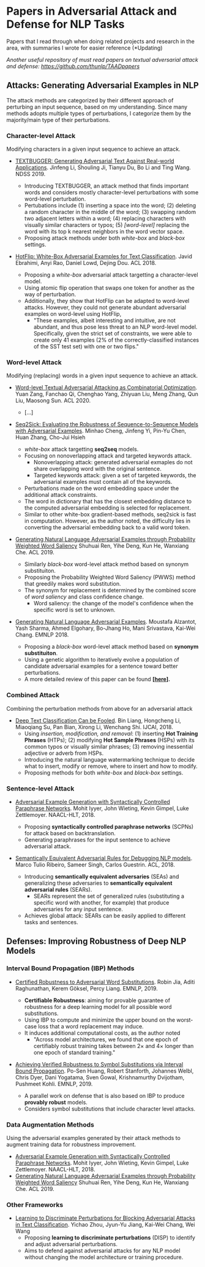# Papers in Adversarial Attack and Defense for NLP Tasks
Papers that I read through when doing related projects and research in the area, with summaries I wrote for easier reference (*Updating)

*Another useful repository of must read papers on textual adversarial attack and defense: https://github.com/thunlp/TAADpapers*

## Attacks: Generating Adversarial Examples in NLP
The attack methods are categorized by their different approach of perturbing an input sequence, based on my understanding. Since many methods adopts multiple types of perturbations, I categorize them by the majority/main type of their perturbations.
### __Character-level Attack__
Modifying characters in a given input sequence to achieve an attack.
- [TEXTBUGGER: Generating Adversarial Text Against Real-world Applications](https://www.ndss-symposium.org/wp-content/uploads/2019/02/ndss2019_03A-5_Li_paper.pdf). Jinfeng Li, Shouling Ji, Tianyu Du, Bo Li and Ting Wang. NDSS 2019.
  - Introducing TEXTBUGGER, an attack method that finds important words and considers mostly character-level perturbations with some word-level perturbation. 
  - Pertubations include (1) inserting a space into the word; (2) deleting a random character in the middle of the word; (3) swapping random two adjacent letters within a word; (4) replacing characters with visually similar characters or typos; (5) _[word-level]_ replacing the word with its top k nearest neighbors in the word vector space.
  - Proposing attack methods under both _white-box_ and _black-box_ settings.

- [HotFlip: White-Box Adversarial Examples for Text Classification](https://www.aclweb.org/anthology/P18-2006.pdf). Javid Ebrahimi, Anyi Rao, Daniel Lowd, Dejing Dou. ACL 2018. 
  - Proposing a _white-box_ adversarial attack targetting a character-level model.
  - Using atomic flip operation that swaps one token for another as the way of perturbation.
  - Additionally, they show that HotFlip can be adapted to word-level attacks. However, they could not generate abundant adversarial examples on word-level using HotFlip,
    - "These examples, albeit interesting and intuitive, are not abundant, and thus pose less threat to an NLP word-level model. Specifically, given the strict set of constraints, we were able to create only 41 examples (2% of the correctly-classified instances of the SST test set) with one or two flips."

### __Word-level Attack__ 
Modifying (replacing) words in a given input sequence to achieve an attack.
- [Word-level Textual Adversarial Attacking as Combinatorial Optimization](https://arxiv.org/pdf/1910.12196.pdf). Yuan Zang, Fanchao Qi, Chenghao Yang, Zhiyuan Liu, Meng Zhang, Qun Liu, Maosong Sun. ACL 2020.
  - [...]

- [Seq2Sick: Evaluating the Robustness of Sequence-to-Sequence Models with Adversarial Examples](https://arxiv.org/pdf/1803.01128.pdf). Minhao Cheng, Jinfeng Yi, Pin-Yu Chen, Huan Zhang, Cho-Jui Hsieh
  - _white-box_ attack targetting __seq2seq__ models.
  - Focusing on nonoverlapping attack and targeted keywords attack.
    - Nonoverlapping attack: generated adversarial exmaples do not share overlapping word with the original sentence.
    - Targeted keywords attack: given a set of targeted keywords, the adversarial examples must contain all of the keywords.
  - Perturbations made on the word embedding space under the additional attack constraints.
  - The word in dictionary that has the closest embedding distance to the computed adversarial embedding is selected for replacement.
  - Similar to other white-box gradient-based methods, seq2sick is fast in computation. However, as the author noted, the difficulty lies in converting the adversarial embedding back to a valid word token.

- [Generating Natural Language Adversarial Examples through Probability Weighted Word Saliency](https://www.aclweb.org/anthology/P19-1103.pdf) Shuhuai Ren, Yihe Deng, Kun He, Wanxiang Che. ACL 2019.
  - Similarly _black-box_ word-level attack method based on synonym substituiton.
  - Proposing the Probability Weighted Word Saliency (PWWS) method that greedily makes word substitution.
  - The synonym for replacement is determined by the combined score of _word saliency_ and class confidence change.
    - Word saliency: the change of the model's confidence when the specific word is set to unknown.

- [Generating Natural Language Adversarial Examples](https://www.aclweb.org/anthology/D18-1316.pdf). Moustafa Alzantot, Yash Sharma, Ahmed Elgohary, Bo-Jhang Ho, Mani Srivastava, Kai-Wei Chang. EMNLP 2018.
  - Proposing a _black-box_ word-level attack method based on __synonym substituiton__.
  - Using a genetic algorithm to iteratively evolve a population of candidate adversarial examples for a sentence toward better perturbations.
  - A more detailed review of this paper can be found __[[here](https://medium.com/@lilydeng/literature-review-generating-natural-language-adversarial-examples-a8727ea6c30e)].__
    
### __Combined Attack__
Combining the perturbation methods from above for an adversarial attack
- [Deep Text Classification Can be Fooled](https://www.ijcai.org/Proceedings/2018/585). Bin Liang, Hongcheng Li, Miaoqiang Su, Pan Bian, Xirong Li, Wenchang Shi. IJCAI, 2018.
  - Using _insertion, modification, and removal_: (1) inserting __Hot Training Phrases__ (HTPs); (2) modifying __Hot Sample Phrases__ (HSPs) with its common typos or visually similar phrases; (3) removing inessential adjective or adverb from HSPs.
  - Introducing the natural language watermarking technique to decide what to insert, modify or remove, where to insert and how to modify.
  - Proposing methods for both _white-box_ and _black-box_ settings.
  
### __Sentence-level Attack__
- [Adversarial Example Generation with Syntactically Controlled Paraphrase Networks](https://www.aclweb.org/anthology/N18-1170.pdf). Mohit Iyyer, John Wieting, Kevin Gimpel, Luke Zettlemoyer. NAACL-HLT, 2018.
  - Proposing __syntactically controlled paraphrase networks__ (SCPNs) for attack based on backtranslation.
  - Generating paraphrases for the input sentence to achieve adversarial attack.
  
- [Semantically Equivalent Adversarial Rules for Debugging NLP models](https://www.aclweb.org/anthology/P18-1079.pdf). Marco Tulio Ribeiro, Sameer Singh, Carlos Guestrin. ACL, 2018.
  - Introducing __semantically equivalent adversaries__ (SEAs) and generalizing these adversaries to __semantically equivalent adversarial rules__ (SEARs).
    - SEARs represent the set of generalized rules (substituting a specific word with another, for example) that produce adversaries for any input sentence.
  - Achieves global attack: SEARs can be easily applied to different tasks and sentences.
  
## Defenses: Improving Robustness of Deep NLP Models
### Interval Bound Propagation (IBP) Methods
- [Certified Robustness to Adversarial Word Substitutions](https://arxiv.org/pdf/1909.00986.pdf). Robin Jia, Aditi Raghunathan, Kerem Göksel, Percy Liang. EMNLP, 2019.
  - __Certifiable Robustness__: aiming for provable guarantee of robustness for a deep learning model for all possible word substitutions.
  - Using IBP to compute and minimize the upper bound on the worst-case loss that a word replacement may induce.
  - It induces additional computational costs, as the author noted
    - "Across model architectures, we found that one epoch of certifiably robust training takes between 2× and 4× longer than one epoch of standard training."

- [Achieving Verified Robustness to Symbol Substitutions via Interval Bound Propagation](https://arxiv.org/pdf/1909.01492.pdf). Po-Sen Huang, Robert Stanforth, Johannes Welbl, Chris Dyer, Dani Yogatama, Sven Gowal, Krishnamurthy Dvijotham, Pushmeet Kohli. EMNLP, 2019.
  - A parallel work on defense that is also based on IBP to produce __provably robust__ models.
  - Considers symbol substitutions that include character level attacks.
  
### Data Augmentation Methods
Using the adversarial examples generated by their attack methods to augment training data for robustness improvement.
- [Adversarial Example Generation with Syntactically Controlled Paraphrase Networks](https://www.aclweb.org/anthology/N18-1170.pdf). Mohit Iyyer, John Wieting, Kevin Gimpel, Luke Zettlemoyer. NAACL-HLT, 2018.
- [Generating Natural Language Adversarial Examples through Probability Weighted Word Saliency](https://www.aclweb.org/anthology/P19-1103.pdf) Shuhuai Ren, Yihe Deng, Kun He, Wanxiang Che. ACL 2019.

### Other Frameworks
- [Learning to Discriminate Perturbations for Blocking Adversarial Attacks in Text Classification](https://www.aclweb.org/anthology/D19-1496.pdf). Yichao Zhou, Jyun-Yu Jiang, Kai-Wei Chang, Wei Wang
  - Proposing __learning to discriminate perturbations__ (DISP) to identify and adjust adversarial perturbations.
  - Aims to defend against adversarial attacks for any NLP model without changing the model architecture or training procedure.
